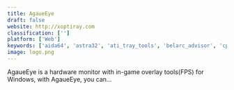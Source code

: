 ```yaml
---
title: AgaueEye
draft: false 
website: http://xoptiray.com
classification: ['']
platform: ['Web']
keywords: ['aida64', 'astra32', 'ati_tray_tools', 'belarc_advisor', 'cpu_frequency_selector', 'cpu_info', 'corsair_link', 'flitskikker_infotool', 'gpu-z', 'guru3d', 'hardinfo', 'msi_afterburner', 'siw', 'sisoftware_sandra', 'speccy', 'sysinfo', 'gatotray']
image: logo.png
---
```

AgaueEye is a hardware monitor with in-game overlay tools(FPS) for Windows, with AgaueEye, you can...